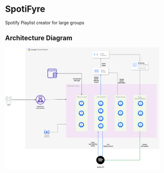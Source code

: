 # SpotiFyre
Spotify Playlist creator for large groups

## Architecture Diagram
![Architecture Diagram](https://github.com/CSCI-5828-Foundations-Sftware-Engr/SpotiFyre/blob/main/Architecture_diagram.png?raw=true)
